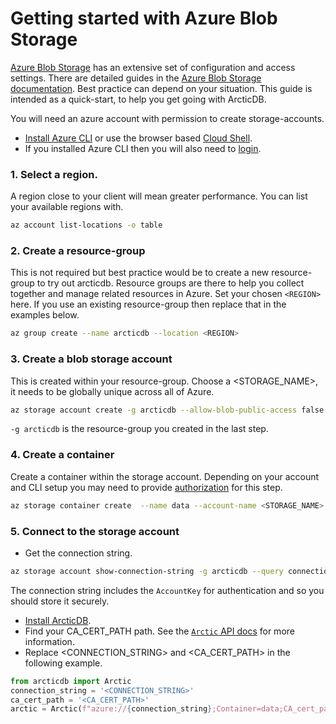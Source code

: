 # Getting started with Azure Blob Storage

[Azure Blob Storage](https://azure.microsoft.com/en-gb/products/storage/blobs) has an extensive set of configuration and access settings.
There are detailed guides in the [Azure Blob Storage documentation](https://learn.microsoft.com/en-us/azure/storage/blobs/).
Best practice can depend on your situation.
This guide is intended as a quick-start, to help you get going with ArcticDB.

You will need an azure account with permission to create storage-accounts.
- [Install Azure CLI](https://learn.microsoft.com/en-us/cli/azure/install-azure-cli) or use the browser based [Cloud Shell](https://shell.azure.com/).
- If you installed Azure CLI then you will also need to [login](https://learn.microsoft.com/en-us/cli/azure/authenticate-azure-cli).

### 1. Select a region.  
A region close to your client will mean greater performance.
You can list your available regions with.
```sh
az account list-locations -o table
```

### 2. Create a resource-group

This is not required but best practice would be to create a new resource-group to try out arcticdb.  Resource groups are there to help you collect together and manage related resources in Azure.
Set your chosen `<REGION>` here.  If you use an existing resource-group then replace that in the examples below.
```sh
az group create --name arcticdb --location <REGION>
```

### 3. Create a blob storage account 
This is created within your resource-group.  Choose a <STORAGE_NAME>, it needs to be globally unique across all of Azure.
```sh
az storage account create -g arcticdb --allow-blob-public-access false --sku Standard_LRS -n <STORAGE_NAME>
```
`-g arcticdb` is the resource-group you created in the last step.

### 4. Create a container
Create a container within the storage account.  Depending on your account and CLI setup you may need to provide [authorization](https://learn.microsoft.com/en-us/azure/storage/blobs/authorize-data-operations-cli) for this step.
```sh
az storage container create  --name data --account-name <STORAGE_NAME>
```

### 5. Connect to the storage account

- Get the connection string.
```sh
az storage account show-connection-string -g arcticdb --query connectionString -n <STORAGE_NAME> | sed 's,",,g'
```
The connection string includes the `AccountKey` for authentication and so you should store it securely.

- [Install ArcticDB](https://github.com/man-group/ArcticDB#readme).
- Find your CA_CERT_PATH path. See the [`Arctic` API docs](https://docs.arcticdb.io/api/arcticdb/arcticdb.Arctic#arcticdb.Arctic) for more information.
- Replace <CONNECTION_STRING> and <CA_CERT_PATH> in the following example.
```python
from arcticdb import Arctic
connection_string = '<CONNECTION_STRING>'
ca_cert_path = '<CA_CERT_PATH>'
arctic = Arctic(f"azure://{connection_string};Container=data;CA_cert_path={ca_cert_path}")
```
